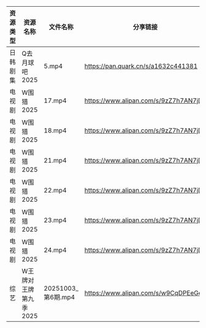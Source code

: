 | 资源类型 | 资源名称          | 文件名称             | 分享链接                                 | 更新时间                |
| ---- | ------------- | ---------------- | ------------------------------------ | ------------------- |
| 日韩剧集 | Q去月球吧2025     | 5.mp4            | https://pan.quark.cn/s/a1632c441381  | 2025-10-04 10:25:51 |
| 电视剧  | W围猎2025       | 17.mp4           | https://www.alipan.com/s/9zZ7h7AN7jD | 2025-10-04 06:01:47 |
| 电视剧  | W围猎2025       | 18.mp4           | https://www.alipan.com/s/9zZ7h7AN7jD | 2025-10-04 06:01:47 |
| 电视剧  | W围猎2025       | 21.mp4           | https://www.alipan.com/s/9zZ7h7AN7jD | 2025-10-04 06:01:46 |
| 电视剧  | W围猎2025       | 22.mp4           | https://www.alipan.com/s/9zZ7h7AN7jD | 2025-10-04 06:01:45 |
| 电视剧  | W围猎2025       | 23.mp4           | https://www.alipan.com/s/9zZ7h7AN7jD | 2025-10-04 06:01:45 |
| 电视剧  | W围猎2025       | 24.mp4           | https://www.alipan.com/s/9zZ7h7AN7jD | 2025-10-04 06:01:44 |
| 综艺   | W王牌对王牌第九季2025 | 20251003_第6期.mp4 | https://www.alipan.com/s/w9CqDPEeGeX | 2025-10-04 08:05:53 |
